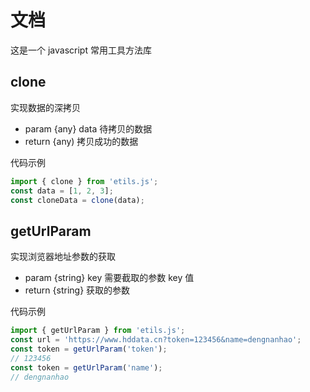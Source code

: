 # 文档

这是一个 javascript 常用工具方法库

## clone

实现数据的深拷贝

- param {any} data 待拷贝的数据
- return {any) 拷贝成功的数据

代码示例

```javascript
import { clone } from 'etils.js';
const data = [1, 2, 3];
const cloneData = clone(data);
```

## getUrlParam

实现浏览器地址参数的获取

- param {string} key 需要截取的参数 key 值
- return {string} 获取的参数

代码示例

```javascript
import { getUrlParam } from 'etils.js';
const url = 'https://www.hddata.cn?token=123456&name=dengnanhao';
const token = getUrlParam('token');
// 123456
const token = getUrlParam('name');
// dengnanhao
```
